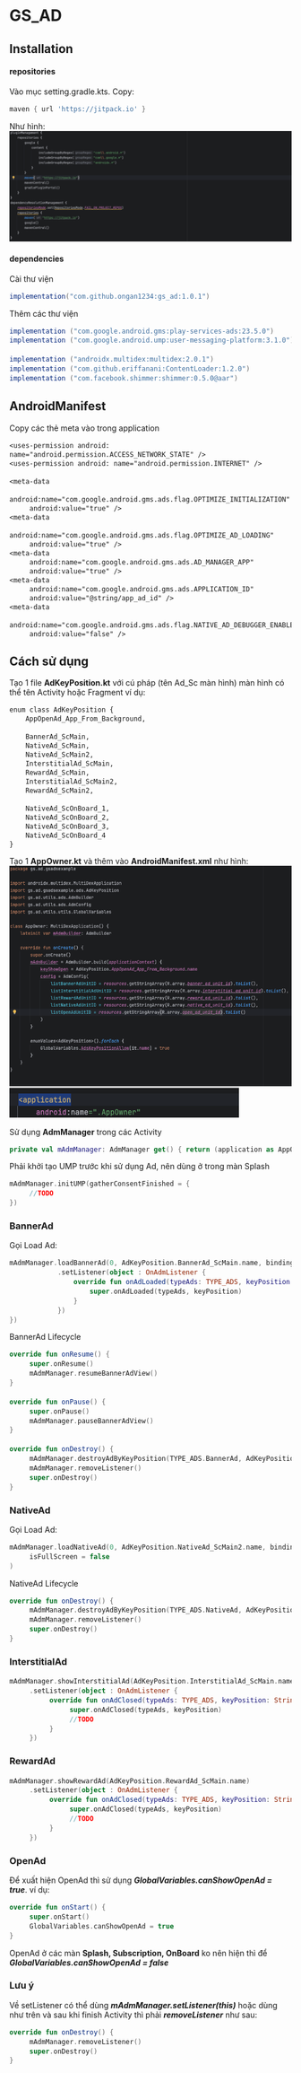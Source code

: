 # GS_AD

## Installation
#### repositories
Vào mục setting.gradle.kts. Copy:
```gradle
maven { url 'https://jitpack.io' }
```
Như hình:
![plot](./images/Install.png)


#### dependencies
Cài thư viện
```gradle
implementation("com.github.ongan1234:gs_ad:1.0.1")
```
Thêm các thư viện
```gradle
implementation ("com.google.android.gms:play-services-ads:23.5.0")
implementation ("com.google.android.ump:user-messaging-platform:3.1.0")

implementation ("androidx.multidex:multidex:2.0.1")
implementation ("com.github.eriffanani:ContentLoader:1.2.0")
implementation ("com.facebook.shimmer:shimmer:0.5.0@aar")
```

## AndroidManifest
Copy các thẻ meta vào trong application
```manifest
<uses-permission android: name="android.permission.ACCESS_NETWORK_STATE" />
<uses-permission android: name="android.permission.INTERNET" />

<meta-data
     android:name="com.google.android.gms.ads.flag.OPTIMIZE_INITIALIZATION"
     android:value="true" />
<meta-data
     android:name="com.google.android.gms.ads.flag.OPTIMIZE_AD_LOADING"
     android:value="true" />
<meta-data
     android:name="com.google.android.gms.ads.AD_MANAGER_APP"
     android:value="true" />
<meta-data
     android:name="com.google.android.gms.ads.APPLICATION_ID"
     android:value="@string/app_ad_id" />
<meta-data
     android:name="com.google.android.gms.ads.flag.NATIVE_AD_DEBUGGER_ENABLED"
     android:value="false" />
```

## Cách sử dụng
Tạo 1 file **AdKeyPosition.kt** với cú pháp (tên Ad_Sc màn hình) màn hình có thể tên Activity hoặc Fragment ví dụ:
```
enum class AdKeyPosition {
    AppOpenAd_App_From_Background,

    BannerAd_ScMain,
    NativeAd_ScMain,
    NativeAd_ScMain2,
    InterstitialAd_ScMain,
    RewardAd_ScMain,
    InterstitialAd_ScMain2,
    RewardAd_ScMain2,

    NativeAd_ScOnBoard_1,
    NativeAd_ScOnBoard_2,
    NativeAd_ScOnBoard_3,
    NativeAd_ScOnBoard_4
}
```
Tạo 1 **AppOwner.kt** và thêm vào **AndroidManifest.xml** như hình:
![plot](./images/AppOwner.png)
![plot](./images/AndroidManifest.png)

Sử dụng **AdmManager** trong các Activity
```kotlin
private val mAdmManager: AdmManager get() { return (application as AppOwner).mAdmBuilder.getActivity(this)}
```

Phải khởi tạo UMP trước khi sử dụng Ad, nên dùng ở trong màn Splash
```kotlin
mAdmManager.initUMP(gatherConsentFinished = {
     //TODO
})
```

### BannerAd
Gọi Load Ad:
```kotlin
mAdmManager.loadBannerAd(0, AdKeyPosition.BannerAd_ScMain.name, binding.bannerView)
            .setListener(object : OnAdmListener {
                override fun onAdLoaded(typeAds: TYPE_ADS, keyPosition: String) {
                    super.onAdLoaded(typeAds, keyPosition)
                }
            })
})
```

BannerAd Lifecycle
```kotlin
override fun onResume() {
     super.onResume()
     mAdmManager.resumeBannerAdView()
}

override fun onPause() {
     super.onPause()
     mAdmManager.pauseBannerAdView()
}

override fun onDestroy() {
     mAdmManager.destroyAdByKeyPosition(TYPE_ADS.BannerAd, AdKeyPosition.BannerAd_ScMain.name)
     mAdmManager.removeListener()
     super.onDestroy()
}
```

### NativeAd
Gọi Load Ad:
```kotlin
mAdmManager.loadNativeAd(0, AdKeyPosition.NativeAd_ScMain2.name, binding.nativeAdContainerView, R.layout.layout_native_ad_origin,
     isFullScreen = false
)
```

NativeAd Lifecycle
```kotlin
override fun onDestroy() {
     mAdmManager.destroyAdByKeyPosition(TYPE_ADS.NativeAd, AdKeyPosition.NativeAd_ScMain2.name)
     mAdmManager.removeListener()
     super.onDestroy()
}
```

### InterstitialAd
```kotlin
mAdmManager.showInterstitialAd(AdKeyPosition.InterstitialAd_ScMain.name)
     .setListener(object : OnAdmListener {
          override fun onAdClosed(typeAds: TYPE_ADS, keyPosition: String) {
               super.onAdClosed(typeAds, keyPosition)
               //TODO
          }
     })
```

### RewardAd
```kotlin
mAdmManager.showRewardAd(AdKeyPosition.RewardAd_ScMain.name)
     .setListener(object : OnAdmListener {
          override fun onAdClosed(typeAds: TYPE_ADS, keyPosition: String) {
               super.onAdClosed(typeAds, keyPosition)
               //TODO
          }
     })
```

### OpenAd
Để xuất hiện OpenAd thì sử dụng ***GlobalVariables.canShowOpenAd = true***. ví dụ:
```kotlin
override fun onStart() {
     super.onStart()
     GlobalVariables.canShowOpenAd = true
}
```


OpenAd ở các màn **Splash, Subscription, OnBoard** ko nên hiện thì để ***GlobalVariables.canShowOpenAd = false***


### Lưu ý
Về setListener có thể dùng ***mAdmManager.setListener(this)*** hoặc dùng như trên và sau khi finish Activity thì phải ***removeListener*** như sau:
```kotlin
override fun onDestroy() {
     mAdmManager.removeListener()
     super.onDestroy()
}
```



